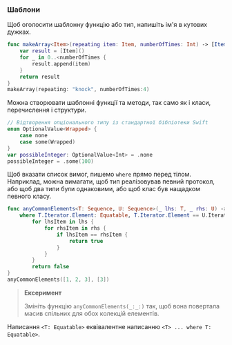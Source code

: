 ### Шаблони

Щоб оголосити шаблонну функцію або тип, напишіть ім'я в кутових дужках.
```swift
func makeArray<Item>(repeating item: Item, numberOfTimes: Int) -> [Item] {
    var result = [Item]()
    for _ in 0..<numberOfTimes {
        result.append(item)
    }
    return result
}
makeArray(repeating: "knock", numberOfTimes:4)
```
Можна створювати шаблонні функції та методи, так само як і класи, перечислення і структури.
```swift
// Відтворення опціонального типу із стандартної бібліотеки Swift
enum OptionalValue<Wrapped> {
    case none
    case some(Wrapped)
}
var possibleInteger: OptionalValue<Int> = .none
possibleInteger = .some(100)
```
Щоб вказати список вимог, пишемо `where` прямо перед тілом. Наприклад, можна вимагати, щоб тип реалізовував певний протокол, або щоб два типи були однаковими, або щоб клас був нащадком певного класу.
```swift
func anyCommonElements<T: Sequence, U: Sequence>(_ lhs: T, _ rhs: U) -> Bool
    where T.Iterator.Element: Equatable, T.Iterator.Element == U.Iterator.Element {
        for lhsItem in lhs {
            for rhsItem in rhs {
                if lhsItem == rhsItem {
                    return true
                }
            }
        }
        return false
}
anyCommonElements([1, 2, 3], [3])
```
> **Ексеримент**
>
> Змініть функцію `anyCommonElements(_:_:)` так, щоб вона повертала масив спільних для обох колекцій елементів.

Написання `<T: Equatable>` еквівалентне написанню `<T> ... where T: Equatable>`.
